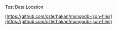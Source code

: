 Test Data Location

[https://github.com/ozlerhakan/mongodb-json-files](https://github.com/ozlerhakan/mongodb-json-files)
